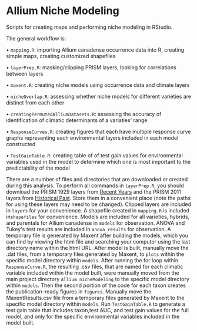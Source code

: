 # Allium Niche Modeling

Scripts for creating maps and performing niche modeling in RStudio.

The general workflow is:

•	`mapping.R`: importing Allium canadense occurrence data into R, creating simple maps, creating customized shapefiles

•	`layerPrep.R`: masking/clipping PRISM layers, looking for correlations between layers

•	`maxent.R`: creating niche models using occurrence data and climate layers

•	`nicheOverlap.R`: assessing whether niche models for different varieties are distinct from each other

• `creatingPermutedAlliumDatasets.R`: assessing the accuracy of identification of climatic determinants of a variaties' range

• `ResponseCurves.R`: creating figures that each have multiple response curve graphs representing each environmental layers included in each model constructed

• `TestGainTable.R`: creating table of of test gain values for environmental variables used in the model to determine which one is most important to the predictability of the model

There are a number of files and directories that are downloaded or created during this analysis. To perform all commands in `layerPrep.R`, you should download the PRISM 1929 layers from [Recent Years](http://prism.oregonstate.edu/recent/) and the PRISM 2011 layers from [Historical Past](http://prism.oregonstate.edu/historical/). Store them in a convenient place (note the paths for using these layers may need to be changed). Clipped layers are included in `layers` for your convenience. A shapefile created in `mapping.R` is included in`shapefiles` for convenience. Models are included for all varieties, hybrids, and parentals for Allium canadense in `models` for observation. ANOVA and Tukey's test results are included in `anova_results` for observation. A temporary file is generated by Maxent after building the models, which you can find by viewing the html file and searching your computer using the last directory name within the html URL. After model is built, manually move the .dat files, from a temporary files generated by Maxent, to `plots` within the specific model directory within `models`. After running the for loop within `ResponseCurve.R`, the resulting .csv files, that are named for each climatic variable included within the model built, were manually moved from the main project directory `Allium_nicheModeling` to the specific model directory within `models`. Then the second portion of the code for each taxon creates the publication–ready figures in `figures`. Manually move the MaxentResults.csv file from a temporary files generated by Maxent to the specific model directory within `models`. Run `TestGainTable.R` to generate a test gain table that includes taxon,test AUC, and test gain values for the full model, and only for the specific environmental variables included in the model built. 
